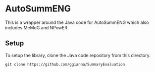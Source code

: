 # AutoSummENG
This is a wrapper around the Java code for AutoSummENG which also includes MeMoG and NPowER.

## Setup
To setup the library, clone the Java code repository from this directory.
```
git clone https://github.com/ggianna/SummaryEvaluation
```
